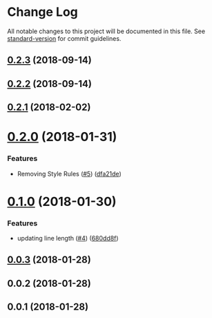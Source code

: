 # Change Log

All notable changes to this project will be documented in this file. See [standard-version](https://github.com/conventional-changelog/standard-version) for commit guidelines.

<a name="0.2.3"></a>
## [0.2.3](https://github.com/XAPPmedia/config/compare/v0.2.2...v0.2.3) (2018-09-14)



<a name="0.2.2"></a>
## [0.2.2](https://github.com/XAPPmedia/config/compare/v0.2.1...v0.2.2) (2018-09-14)



<a name="0.2.1"></a>
## [0.2.1](https://github.com/XAPPmedia/config/compare/v0.2.0...v0.2.1) (2018-02-02)



<a name="0.2.0"></a>
# [0.2.0](https://github.com/XAPPmedia/config/compare/v0.1.0...v0.2.0) (2018-01-31)


### Features

* Removing Style Rules ([#5](https://github.com/XAPPmedia/config/issues/5)) ([dfa21de](https://github.com/XAPPmedia/config/commit/dfa21de))



<a name="0.1.0"></a>
# [0.1.0](https://github.com/XAPPmedia/config/compare/v0.0.3...v0.1.0) (2018-01-30)


### Features

* updating line length ([#4](https://github.com/XAPPmedia/config/issues/4)) ([680dd8f](https://github.com/XAPPmedia/config/commit/680dd8f))



<a name="0.0.3"></a>
## [0.0.3](https://github.com/XAPPmedia/config/compare/v0.0.2...v0.0.3) (2018-01-28)



<a name="0.0.2"></a>
## 0.0.2 (2018-01-28)



<a name="0.0.1"></a>
## 0.0.1 (2018-01-28)
